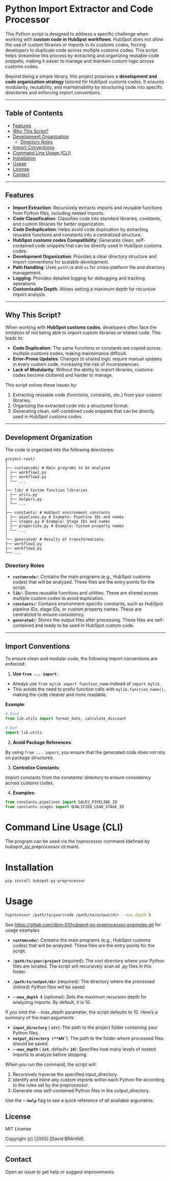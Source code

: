 # Python Import Extractor and Code Processor

This Python script is designed to address a specific challenge when working with **custom code in HubSpot workflows**. HubSpot does not allow the use of custom libraries or imports in its customs codes, forcing developers to duplicate code across multiple customs codes. This script helps streamline this process by extracting and organizing reusable code snippets, making it easier to manage and maintain custom logic across customs codes.

Beyond being a simple library, this project proposes a **development and code organization strategy** tailored for HubSpot customs codes. It ensures modularity, reusability, and maintainability by structuring code into specific directories and enforcing import conventions.

---
## Table of Contents

- [Features](#features)
- [Why This Script?](#why-this-script)
- [Development Organization](#development-organization)
  - [Directory Roles](#directory-roles)
- [Import Conventions](#import-conventions)
- [Command Line Usage (CLI)](#command-line-usage-cli)
- [Installation](#installation)
- [Usage](#usage)
- [License](#license)
- [Contact](#contact)
---

## Features

- **Import Extraction**: Recursively extracts imports and reusable functions from Python files, including nested imports.
- **Code Classification**: Classifies code into standard libraries, constants, and custom libraries for better organization.
- **Code Deduplication**: Helps avoid code duplication by extracting reusable functions and constants into a centralized structure.
- **HubSpot customs codes Compatibility**: Generates clean, self-contained code snippets that can be directly used in HubSpot customs codes.
- **Development Organization**: Provides a clear directory structure and import conventions for scalable development.
- **Path Handling**: Uses `pathlib` and `os` for cross-platform file and directory management.
- **Logging**: Provides detailed logging for debugging and tracking operations.
- **Customizable Depth**: Allows setting a maximum depth for recursive import analysis.

---

## Why This Script?

When working with **HubSpot customs codes**, developers often face the limitation of not being able to import custom libraries or shared code. This leads to:

- **Code Duplication**: The same functions or constants are copied across multiple customs codes, making maintenance difficult.
- **Error-Prone Updates**: Changes to shared logic require manual updates in every custom code, increasing the risk of inconsistencies.
- **Lack of Modularity**: Without the ability to import libraries, customs codes become cluttered and harder to manage.

This script solves these issues by:

1. Extracting reusable code (functions, constants, etc.) from your custom libraries.
2. Organizing the extracted code into a structured format.
3. Generating clean, self-contained code snippets that can be directly used in HubSpot customs codes.

---

## Development Organization

The code is organized into the following directories:

```
project-root/
│
├── customcode/ # Main programs to be analyzed
│ ├── workflow1.py
│ ├── workflow2.py
│ └── ...
│
├── lib/ # Custom function libraries
│ ├── utils.py
│ ├── helpers.py
│ └── ...
│
├── constants/ # HubSpot environment constants
│ ├── pipelines.py # Example: Pipeline IDs and names
│ ├── stages.py # Example: Stage IDs and names
│ ├── properties.py # Example: Custom property names
│ └── ...
│
└── generated/ # Results of transformations
├── workflow1.py
├── workflow2.py
└── ...
```

### Directory Roles

- **`customcode/`**: Contains the main programs (e.g., HubSpot customs codes) that will be analyzed. These files are the entry points for the script.
- **`lib/`**: Stores reusable functions and utilities. These are shared across multiple custom codes to avoid duplication.
- **`constants/`**: Contains environment-specific constants, such as HubSpot pipeline IDs, stage IDs, or custom property names. These are centralized to ensure consistency.
- **`generated/`**: Stores the output files after processing. These files are self-contained and ready to be used in HubSpot custom code.

---

## Import Conventions

To ensure clean and modular code, the following import conventions are enforced:

1. **Use `from ... import`**:
  
  - Always use `from mylib import function_name` instead of `import mylib`.
  - This avoids the need to prefix function calls with `mylib.function_name()`, making the code cleaner and more readable.
  
  **Example**:
  
  ```python
  # Good
  from lib.utils import format_date, calculate_discount
  
  # Bad
  import lib.utils
  ```
  
2. **Avoid Package References**:
  

By using `from ... import`, you ensure that the generated code does not rely on package structures.

3. **Centralize Constants**:

Import constants from the constants/ directory to ensure consistency across customs codes.

4. **Examples**:
  
  ```python
  from constants.pipelines import SALES_PIPELINE_ID
  from constants.stages import QUALIFIED_LEAD_STAGE_ID
  ```
  

# Command Line Usage (CLI)

The program can be used via the hsprocessor command (defined by hubspot_py_preprocessor.cli:main).

# Installation

```bash
pip install hubspot-py-preprocessor
```

# Usage

```bash
hsprocessor /path/to/your/code /path/to/output/dir --max_depth 5
```

See https://gitlab.com/dbm-01/hubspot-py-preprocessor-examples.git for usage examples

- **`customcode/`**: Contains the main programs (e.g., HubSpot customs codes) that will be analyzed. These files are the entry points for the script.

- **`/path/to/your/project`** (required): The root directory where your Python files are located. The script will recursively scan all .py files in this folder.

- **`/path/to/output/dir`** (required): The directory where the processed (inlined) Python files will be saved.

- **`--max_depth 5`** (optional): Sets the maximum recursion depth for analyzing imports. By default, it is 10.

If you omit the --max_depth parameter, the script defaults to 10. Here’s a summary of the main arguments:



- **`input_directory`** ( **`str`**): The path to the project folder containing your Python files.
- **`output_directory (**`str`**): The path to the folder where processed files should be saved.
- **`--max_depth`** ( **`int`**, default= **`10`**): Specifies how many levels of nested imports to analyze before stopping.

When you run the command, the script will:

1. Recursively traverse the specified input_directory.
2. Identify and inline any custom imports within each Python file according to the rules set by the preprocessor.
3. Generate new self-contained Python files in the output_directory.

Use the **`--help`** flag to see a quick reference of all available arguments.

## License

MIT License

Copyright (c) [2005] [David BRAHIM]

---

## Contact

Open an issue to get help or suggest improvements.